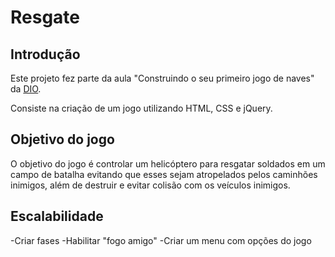 # Resgate

## Introdução

Este projeto fez parte da aula "Construindo o seu primeiro jogo de naves" da [DIO](https://web.dio.me/).

Consiste na criação de um jogo utilizando HTML, CSS e jQuery. 

## Objetivo do jogo

O objetivo do jogo é controlar um helicóptero para resgatar soldados em um campo de batalha evitando que esses sejam atropelados pelos caminhões inimigos, além de destruir e evitar colisão com os veículos inimigos.

## Escalabilidade

-Criar fases
-Habilitar "fogo amigo"
-Criar um menu com opções do jogo